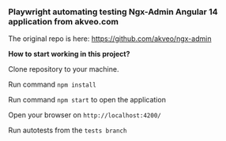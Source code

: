 ### Playwright automating testing Ngx-Admin Angular 14 application from akveo.com

The original repo is here: https://github.com/akveo/ngx-admin

**How to start working in this project?**

Clone repository to your machine.

Run command ```npm install``` 

Run command ```npm start``` to open the application

Open your browser on ```http://localhost:4200/```

Run autotests  from the ```tests branch```
